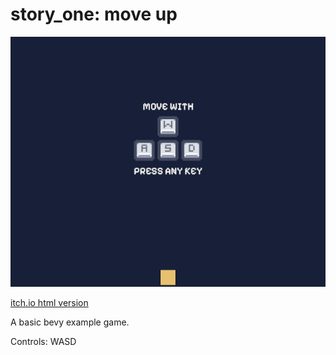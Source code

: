# story_one: move up

![cover image](./art/cover_image.png)

[itch.io html version](https://invalidlifetime.itch.io/story-one)

A basic bevy example game.

Controls: WASD
